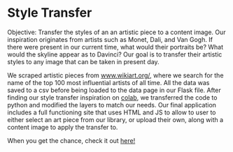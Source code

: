 # Style Transfer

Objective: Transfer the styles of an an artistic piece to a content image. Our inspiration originates from artists such as Monet, Dali, and Van Gogh. If there were present in our current time, what would their portraits be? What would the skyline appear as to Davinci? Our goal is to transfer their artistic styles to any image that can be taken in present day. 

We scraped artistic pieces from www.wikiart.org/, where we search for the name of the top 100 most influential artists of all time. All the data was saved to a csv before being loaded to the data page in our Flask file. After finding our style transfer inspiration on [colab](https://colab.research.google.com/github/tensorflow/models/blob/master/research/nst_blogpost/4_Neural_Style_Transfer_with_Eager_Execution.ipynb), we transferred the code to python and modified the layers to match our needs. Our final application includes a full functioning site that uses HTML and JS to allow to user to either select an art piece from our library, or upload their own, along with a content image to apply the transfer to. 

When you get the chance, check it out [here!](https://inspiring-depictions.herokuapp.com/)
